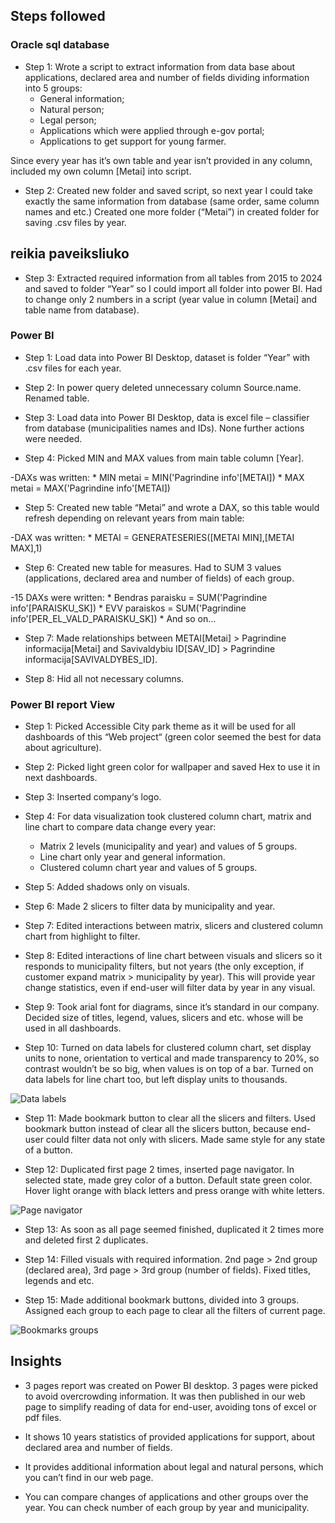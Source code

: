 ## Steps followed

### Oracle sql database

- Step 1: Wrote a script to extract information from data base about applications, declared area and number of fields dividing information into 5 groups:
	* General information;
	* Natural person;
 	* Legal person;
  	* Applications which were applied through e-gov portal;
  	* Applications to get support for young farmer.
  
Since every year has it’s own table and year isn’t provided in any column, included my own column [Metai] into script.


- Step 2: Created new folder and saved script, so next year I could take exactly the same information from database (same order, same column names and etc.)
Created one more folder (“Metai”) in created folder for saving .csv files by year.

## reikia paveiksliuko

- Step 3: Extracted required information from all tables from 2015 to 2024 and saved to folder “Year” so I could import all folder into power BI. Had to change only 2 numbers in a script (year value in column [Metai] and table name from database).

### Power BI

- Step 1: Load data into Power BI Desktop, dataset is folder “Year” with .csv files for each year.

- Step 2: In power query deleted unnecessary column Source.name. Renamed table.

- Step 3: Load data into Power BI Desktop, data is excel file – classifier from database (municipalities names and IDs). None further actions were needed.

- Step 4: Picked MIN and MAX values from main table column [Year].
  
-DAXs was written:
	* MIN metai = MIN('Pagrindine info'[METAI])
 	* MAX metai = MAX('Pagrindine info'[METAI])

- Step 5: Created new table “Metai” and wrote a DAX, so this table would refresh depending on relevant years from main table:

-DAX was written:
	* METAI = GENERATESERIES([METAI MIN],[METAI MAX],1)

- Step 6: Created new table for measures. Had to SUM 3 values (applications, declared area and number of fields) of each group.

-15 DAXs were written:
	* Bendras paraisku = SUM('Pagrindine info'[PARAISKU_SK])
	* EVV paraiskos = SUM('Pagrindine info'[PER_EL_VALD_PARAISKU_SK])
	* And so on... 

- Step 7: Made relationships between METAI[Metai] >  Pagrindine informacija[Metai] and Savivaldybiu ID[SAV_ID] > Pagrindine informacija[SAVIVALDYBES_ID].

- Step 8: Hid all not necessary columns.

### Power BI report View

- Step 1: Picked Accessible City park theme as it will be used for all dashboards of this “Web project“ (green color seemed the best for data about agriculture).

- Step 2: Picked light green color for wallpaper and saved Hex to use it in next dashboards.

- Step 3: Inserted company‘s logo.

- Step 4: For data visualization took clustered column chart, matrix and line chart to compare data change every year:
	* Matrix 2 levels (municipality and year) and values of 5 groups.
	* Line chart only year and general information.
	* Clustered column chart year and values of 5 groups.

- Step 5: Added shadows only on visuals.

- Step 6: Made 2 slicers to filter data by municipality and year. 

- Step 7: Edited interactions between matrix, slicers and clustered column chart from highlight to filter.

- Step 8: Edited interactions of line chart between visuals and slicers so it responds to municipality filters, but not years (the only exception, if customer expand matrix > municipality by year). This will provide year change statistics, even if end-user will filter data by year in any visual.

- Step 9: Took arial font for diagrams, since it’s standard in our company. Decided size of titles, legend, values, slicers and etc. whose will be used in all dashboards. 

- Step 10: Turned on data labels for clustered column chart, set display units to none, orientation to vertical and made transparency to 20%, so contrast wouldn’t be so big, when values is on top of a bar. Turned on data labels for line chart too, but left display units to thousands.

![Data labels](https://github.com/user-attachments/assets/07849d1f-10de-4c1e-936e-c6c32bd92dbe)


- Step 11: Made bookmark button to clear all the slicers and filters. Used bookmark button instead of clear all the slicers button, because end-user could filter data not only with slicers. Made same style for any state of a button.

- Step 12: Duplicated first page 2 times, inserted page navigator. In selected state, made grey color of a button. Default state green color. Hover light orange with black letters and press orange with white letters.

![Page navigator](https://github.com/user-attachments/assets/6b554cf8-11c0-41e6-b8b5-7a8cd7ff756c)


- Step 13: As soon as all page seemed finished, duplicated it 2 times more and deleted first 2 duplicates. 

- Step 14: Filled visuals with required information. 2nd page > 2nd group (declared area), 3rd page > 3rd group (number of fields). Fixed titles, legends and etc. 

- Step 15: Made additional bookmark buttons, divided into 3 groups. Assigned each group to each page to clear all the filters of current page.



![Bookmarks groups](https://github.com/user-attachments/assets/d6e86351-1f06-4f33-915d-69b1a66c465f)


## Insights

* 3 pages report was created on Power BI desktop. 3 pages were picked to avoid overcrowding information. It was then published in our web page to simplify reading of data for end-user, avoiding tons of excel or pdf files.

* It shows 10 years statistics of provided applications for support, about declared area and number of fields. 

* It provides additional information about legal and natural persons, which you can’t find in our web page.

* You can compare changes of applications and other groups over the year. You can check number of each group by year and municipality.
